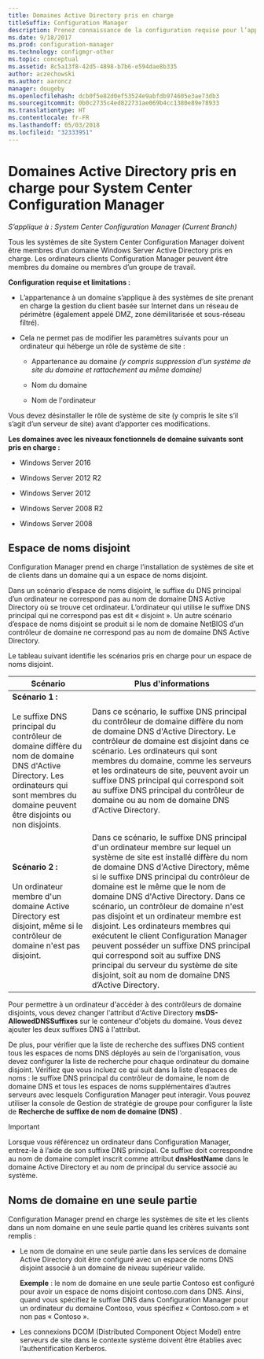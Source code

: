 ```yaml
---
title: Domaines Active Directory pris en charge
titleSuffix: Configuration Manager
description: Prenez connaissance de la configuration requise pour l’appartenance d’un système de site System Center Configuration Manager à un domaine Active Directory.
ms.date: 9/18/2017
ms.prod: configuration-manager
ms.technology: configmgr-other
ms.topic: conceptual
ms.assetid: 8c5a13f8-42d5-4898-b7b6-e594dae8b335
author: aczechowski
ms.author: aaroncz
manager: dougeby
ms.openlocfilehash: dcb0f5e82d0ef53524e9abfdb974605e3ae73db3
ms.sourcegitcommit: 0b0c2735c4ed822731ae069b4cc1380e89e78933
ms.translationtype: HT
ms.contentlocale: fr-FR
ms.lasthandoff: 05/03/2018
ms.locfileid: "32333951"
---
```

# <a name="supported-active-directory-domains-for-system-center-configuration-manager"></a>Domaines Active Directory pris en charge pour System Center Configuration Manager

*S’applique à : System Center Configuration Manager (Current Branch)*

Tous les systèmes de site System Center Configuration Manager doivent être membres d’un domaine Windows Server Active Directory pris en charge. Les ordinateurs clients Configuration Manager peuvent être membres du domaine ou membres d’un groupe de travail.  

 **Configuration requise et limitations :**  

-   L’appartenance à un domaine s’applique à des systèmes de site prenant en charge la gestion du client basée sur Internet dans un réseau de périmètre (également appelé DMZ, zone démilitarisée et sous-réseau filtré).  

-   Cela ne permet pas de modifier les paramètres suivants pour un ordinateur qui héberge un rôle de système de site :  

    -   Appartenance au domaine *(y compris suppression d’un système de site du domaine et rattachement au même domaine)*

    -   Nom du domaine  

    -   Nom de l'ordinateur  

Vous devez désinstaller le rôle de système de site (y compris le site s’il s’agit d’un serveur de site) avant d’apporter ces modifications.  

**Les domaines avec les niveaux fonctionnels de domaine suivants sont pris en charge :**  
- Windows Server 2016

- Windows Server 2012 R2  

- Windows Server 2012

- Windows Server 2008 R2

- Windows Server 2008  







##  <a name="bkmk_Disjoint"></a> Espace de noms disjoint  
Configuration Manager prend en charge l’installation de systèmes de site et de clients dans un domaine qui a un espace de noms disjoint.  

Dans un scénario d’espace de noms disjoint, le suffixe du DNS principal d’un ordinateur ne correspond pas au nom de domaine DNS Active Directory où se trouve cet ordinateur. L’ordinateur qui utilise le suffixe DNS principal qui ne correspond pas est dit « disjoint ». Un autre scénario d’espace de noms disjoint se produit si le nom de domaine NetBIOS d’un contrôleur de domaine ne correspond pas au nom de domaine DNS Active Directory.  

Le tableau suivant identifie les scénarios pris en charge pour un espace de noms disjoint.  

|Scénario|Plus d'informations|  
|--------------|----------------------|  
|**Scénario 1 :**<br /><br /> Le suffixe DNS principal du contrôleur de domaine diffère du nom de domaine DNS d'Active Directory. Les ordinateurs qui sont membres du domaine peuvent être disjoints ou non disjoints.|Dans ce scénario, le suffixe DNS principal du contrôleur de domaine diffère du nom de domaine DNS d'Active Directory. Le contrôleur de domaine est disjoint dans ce scénario. Les ordinateurs qui sont membres du domaine, comme les serveurs et les ordinateurs de site, peuvent avoir un suffixe DNS principal qui correspond soit au suffixe DNS principal du contrôleur de domaine ou au nom de domaine DNS d'Active Directory.|  
|**Scénario 2 :**<br /><br /> Un ordinateur membre d'un domaine Active Directory est disjoint, même si le contrôleur de domaine n'est pas disjoint.|Dans ce scénario, le suffixe DNS principal d'un ordinateur membre sur lequel un système de site est installé diffère du nom de domaine DNS d'Active Directory, même si le suffixe DNS principal du contrôleur de domaine est le même que le nom de domaine DNS d'Active Directory. Dans ce scénario, un contrôleur de domaine n'est pas disjoint et un ordinateur membre est disjoint. Les ordinateurs membres qui exécutent le client Configuration Manager peuvent posséder un suffixe DNS principal qui correspond soit au suffixe DNS principal du serveur du système de site disjoint, soit au nom de domaine DNS d’Active Directory.|  

 Pour permettre à un ordinateur d'accéder à des contrôleurs de domaine disjoints, vous devez changer l'attribut d'Active Directory **msDS-AllowedDNSSuffixes** sur le conteneur d'objets du domaine. Vous devez ajouter les deux suffixes DNS à l'attribut.  

 De plus, pour vérifier que la liste de recherche des suffixes DNS contient tous les espaces de noms DNS déployés au sein de l’organisation, vous devez configurer la liste de recherche pour chaque ordinateur du domaine disjoint. Vérifiez que vous incluez ce qui suit dans la liste d’espaces de noms : le suffixe DNS principal du contrôleur de domaine, le nom de domaine DNS et tous les espaces de noms supplémentaires d’autres serveurs avec lesquels Configuration Manager peut interagir. Vous pouvez utiliser la console de Gestion de stratégie de groupe pour configurer la liste de **Recherche de suffixe de nom de domaine (DNS)** .  

> [!IMPORTANT]  
>  Lorsque vous référencez un ordinateur dans Configuration Manager, entrez-le à l’aide de son suffixe DNS principal. Ce suffixe doit correspondre au nom de domaine complet inscrit comme attribut **dnsHostName** dans le domaine Active Directory et au nom de principal du service associé au système.  

##  <a name="bkmk_SLD"></a> Noms de domaine en une seule partie  
 Configuration Manager prend en charge les systèmes de site et les clients dans un nom domaine en une seule partie quand les critères suivants sont remplis :  

-   Le nom de domaine en une seule partie dans les services de domaine Active Directory doit être configuré avec un espace de noms DNS disjoint associé à un domaine de niveau supérieur valide.  

     **Exemple** : le nom de domaine en une seule partie Contoso est configuré pour avoir un espace de noms disjoint contoso.com dans DNS. Ainsi, quand vous spécifiez le suffixe DNS dans Configuration Manager pour un ordinateur du domaine Contoso, vous spécifiez « Contoso.com » et non pas « Contoso ».  

-   Les connexions DCOM (Distributed Component Object Model) entre serveurs de site dans le contexte système doivent être établies avec l’authentification Kerberos.  
